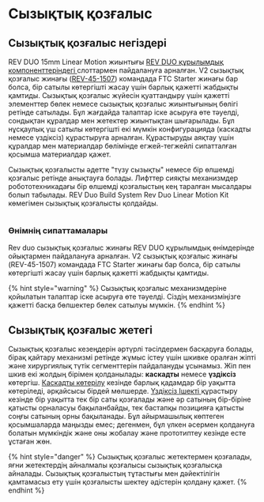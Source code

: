 # Сызықтық қозғалыс

## Сызықтық қозғалыс негіздері

REV DUO 15mm Linear Motion жиынтығы [REV DUO құрылымдық компоненттеріндегі ](lineinoe-dvizhenie.md)слоттармен пайдалануға арналған. V2 сызықтық қозғалыс жинағы ([REV-45-1507](https://www.revrobotics.com/rev-45-1507/))  командада FTC Starter жинағы бар болса, бір сатылы көтергішті жасау үшін барлық қажетті жабдықты қамтиды. Сызықтық қозғалыс жүйесін қуаттандыру үшін қажетті элементтер бөлек немесе сызықтық қозғалыс жиынтығының бөлігі ретінде сатылады. Бұл жағдайда талаптар іске асыруға өте тәуелді, сондықтан құралдар мен жетектер жиынтықтан шығарылады. Бұл нұсқаулық үш сатылы көтергішті екі мүмкін конфигурацияда (каскадты немесе үздіксіз) құрастыруға арналған. Құрастыруды аяқтау үшін құралдар мен материалдар бөлімінде егжей-тегжейлі сипатталған қосымша материалдар қажет.&#x20;

Сызықтық қозғалысты әдетте "түзу сызықты" немесе бір өлшемді қозғалыс ретінде анықтауға болады. Лифттер сияқты механизмдер робототехникадағы бір өлшемді қозғалыстың кең таралған мысалдары болып табылады. REV Duo Build System Rev Duo Linear Motion Kit көмегімен сызықтық қозғалысты қолдайды.

<figure><img src="https://2589213514-files.gitbook.io/~/files/v0/b/gitbook-x-prod.appspot.com/o/spaces%2FH9K1InCLC1ZxIkdPJt31%2Fuploads%2FeNiM9NakQexBK1kJeIa7%2F15mmlinearmotion.png?alt=media&#x26;token=75d634c7-4227-4c6f-919e-0b13067e515a" alt=""><figcaption></figcaption></figure>

### Өнімнің сипаттамалары

Rev duo сызықтық қозғалыс жинағы REV DUO құрылымдық өнімдерінде ойықтармен пайдалануға арналған. V2 сызықтық қозғалыс жинағы (REV-45-1507) командада FTC Starter жинағы бар болса, бір сатылы көтергішті жасау үшін барлық қажетті жабдықты қамтиды.

{% hint style="warning" %}
Сызықтық қозғалыс механизмдеріне қойылатын талаптар іске асыруға өте тәуелді. Сіздің механизміңізге қажетті басқа бөлшектер бөлек сатылуы мүмкін.
{% endhint %}

## Сызықтық қозғалыс жетегі

Сызықтық қозғалыс кезеңдерін әртүрлі тәсілдермен басқаруға болады, бірақ қайтару механизмі ретінде жұмыс істеу үшін шкивке оралған жіпті және хирургиялық түтік сегменттерін пайдалануды ұсынамыз. Жіп пен шкив екі жолдың бірімен қолданылады: **каскадты** немесе **үздіксіз** көтергіш. [Каскадты көтерілу](lineinoe-dvizhenie.md) кезінде барлық қадамдар бір уақытта көтеріледі, әрқайсысы бірдей мөлшерде. [Үздіксіз Ішекті ](lineinoe-dvizhenie.md)құрастыру кезінде бір уақытта тек бір саты қозғалады және әр сатының бір-біріне қатысты орналасуы бақыланбайды, тек бастапқы позицияға қатысты соңғы сатының орны бақыланады. Бұл айырмашылық көптеген қосымшаларда маңызды емес; дегенмен, бұл үлкен әсермен қолдануға болатын мүмкіндік және оны жобалау және прототиптеу кезінде есте ұстаған жөн.

{% hint style="danger" %}
Сызықтық қозғалыс жетектермен қозғалады, яғни жетектердің айналмалы қозғалысы сызықтық қозғалысқа айналады. Сызықтық қозғалыстың тұтастығы мен дәйектілігін қамтамасыз ету үшін қозғалысты шектеу әдістерін қолдану қажет.
{% endhint %}
